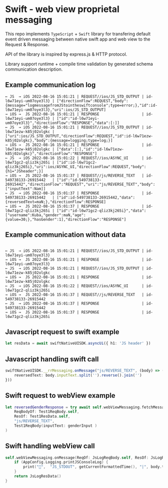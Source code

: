 
# Swift - web view proprietal messaging

  
This repo implements `TypeScript` + `Swift` library for transfering default event driven messaging between
native swift app and web view to the Request & Response.

API of the library is inspired by express.js & HTTP protocol.

Library support runtime + compile time validation by generated schema communication description.


## Example communication log

```
← JS  → iOS 2022-08-16 15:01:21 | REQUEST//ios/JS_STD_OUTPUT | id-l6w71eyi-um07oye3l3} | ["directionFlow":REQUEST,"body":{message="logmessagefromJStointheswiftconsole";type=error;},"id":id-l6w71eyi-um07oye3l3},"uri":ios/JS_STD_OUTPUT]
→ iOS →  JS 2022-08-16 15:01:21 | RESPONSE                   | id-l6w71eyi-um07oye3l3} | ["id":"id-l6w71eyi-um07oye3l3}","directionFlow":"RESPONSE","data":[:]]
← JS  → iOS 2022-08-16 15:01:21 | REQUEST//ios/JS_STD_OUTPUT | id-l6w71ezw-k85j02olgkc | ["uri":ios/JS_STD_OUTPUT,"directionFlow":REQUEST,"id":id-l6w71ezw-k85j02olgkc},"body":{message=logging;type=log;}]
→ iOS →  JS 2022-08-16 15:01:21 | RESPONSE                   | id-l6w71ezw-k85j02olgkc | ["data":[:],"id":"id-l6w71ezw-k85j02olgkc}","directionFlow":"RESPONSE"]
← JS  → iOS 2022-08-16 15:01:22 | REQUEST//ios/ASYNC_UI      | id-l6w71gc2-qliz3kj265i | ["id":id-l6w71gc2-qliz3kj265i},"uri":ios/ASYNC_UI,"directionFlow":REQUEST,"body":{h1="JSheader";}]
→ iOS →  JS 2022-08-16 15:01:37 | REQUEST//js/REVERSE_TEXT   | id-549738133-26915442   | ["id":"id-549738133-26915442","directionFlow":"REQUEST","uri":"js/REVERSE_TEXT","body":["inputText":Nam]]
← JS  → iOS 2022-08-16 15:01:37 | RESPONSE                   | id-549738133-26915442   | ["id":id-549738133-26915442,"data":{reversedText=maN;},"directionFlow":RESPONSE]
→ iOS →  JS 2022-08-16 15:01:37 | RESPONSE                   | id-l6w71gc2-qliz3kj265i | ["id":"id-l6w71gc2-qliz3kj265i}","data":["username":Kuba,"gender":maN,"age":{value=30;},"hasGender":1],"directionFlow":"RESPONSE"]

```

## Example communication without data

```

← JS  → iOS 2022-08-16 15:01:21 | REQUEST//ios/JS_STD_OUTPUT | id-l6w71eyi-um07oye3l3}
→ iOS →  JS 2022-08-16 15:01:21 | RESPONSE                   | id-l6w71eyi-um07oye3l3}
← JS  → iOS 2022-08-16 15:01:21 | REQUEST//ios/JS_STD_OUTPUT | id-l6w71ezw-k85j02olgkc
→ iOS →  JS 2022-08-16 15:01:21 | RESPONSE                   | id-l6w71ezw-k85j02olgkc
← JS  → iOS 2022-08-16 15:01:22 | REQUEST//ios/ASYNC_UI      | id-l6w71gc2-qliz3kj265i
→ iOS →  JS 2022-08-16 15:01:37 | REQUEST//js/REVERSE_TEXT   | id-549738133-26915442  
← JS  → iOS 2022-08-16 15:01:37 | RESPONSE                   | id-549738133-26915442  
→ iOS →  JS 2022-08-16 15:01:37 | RESPONSE                   | id-l6w71gc2-qliz3kj265i

```


## Javascript request to swift example

```typescript
let resData = await swiftNativeUISDK.asyncUi({ h1: 'JS header' })
```

## Javascript handling swift call

```typescript
swiftNativeUISDK.__rrMessaging.onMessage("js/REVERSE_TEXT", (body) => ({
	reversedText: body.inputText.split('').reverse().join('')
}))

```

## Swift request to webView example
```swift
let reversedGenderResponse = try await self.webViewMessaging.fetchMessage(
	ReqBodyOf: Test1ReqBody.self,
	ResOf: Test1ResData.self,
	"js/REVERSE_TEXT",
	Test1ReqBody(inputText: genderInput )
)
```



## Swift handling webView call

```swift
self.webViewMessaging.onMessage(ReqOf: JsLogReqBody.self, ResOf: JsLogResData.self, "ios/JS_STD_OUTPUT") { body in
	if (AppConfig.Logging.printJSConsoleLog) {
		print("📲",  "JS_STDOUT", getCurrentFormattedTime(), "|", body.type.getIcon(), body.message)
	}
	return JsLogResData()
}
```
